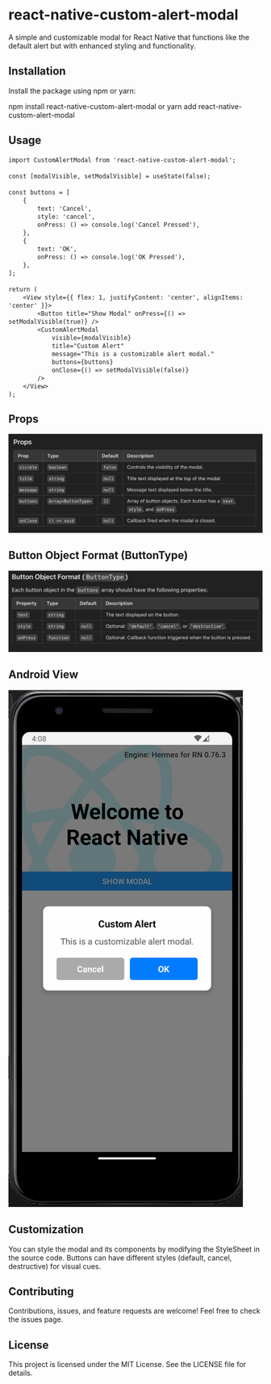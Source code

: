 # react-native-custom-alert-modal

A simple and customizable modal for React Native that functions like the default alert but with enhanced styling and functionality.

## Installation

Install the package using npm or yarn:

npm install react-native-custom-alert-modal
or
yarn add react-native-custom-alert-modal

## Usage

    import CustomAlertModal from 'react-native-custom-alert-modal';

    const [modalVisible, setModalVisible] = useState(false);

    const buttons = [
        {
            text: 'Cancel',
            style: 'cancel',
            onPress: () => console.log('Cancel Pressed'),
        },
        {
            text: 'OK',
            onPress: () => console.log('OK Pressed'),
        },
    ];

    return (
        <View style={{ flex: 1, justifyContent: 'center', alignItems: 'center' }}>
            <Button title="Show Modal" onPress={() => setModalVisible(true)} />
            <CustomAlertModal
                visible={modalVisible}
                title="Custom Alert"
                message="This is a customizable alert modal."
                buttons={buttons}
                onClose={() => setModalVisible(false)}
            />
        </View>
    );



## Props
![Props Overview](./assets/props.png)

## Button Object Format (ButtonType)
![Button Object Format](./assets/button.png)

## Android View
![Android Overview](./assets/android.png)

## Customization
You can style the modal and its components by modifying the StyleSheet in the source code.
Buttons can have different styles (default, cancel, destructive) for visual cues.

## Contributing
Contributions, issues, and feature requests are welcome!
Feel free to check the issues page.

## License
This project is licensed under the MIT License. See the LICENSE file for details.